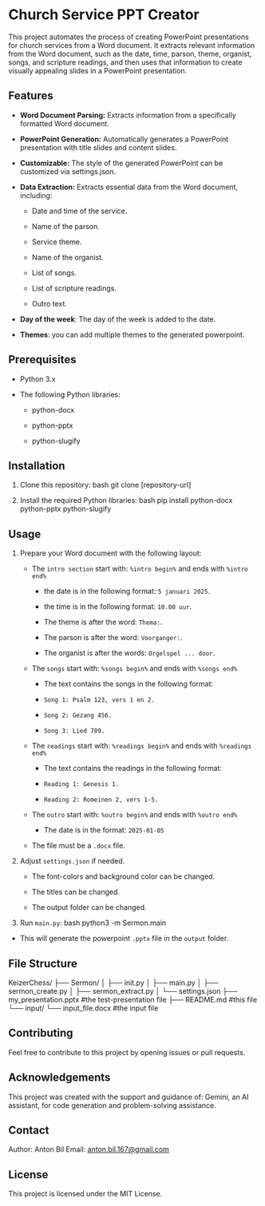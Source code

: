 # Church Service PPT Creator

This project automates the process of creating PowerPoint presentations for church services from a Word document. It extracts relevant information from the Word document, such as the date, time, parson, theme, organist, songs, and scripture readings, and then uses that information to create visually appealing slides in a PowerPoint presentation.

## Features

* **Word Document Parsing:** Extracts information from a specifically formatted Word document.

* **PowerPoint Generation:** Automatically generates a PowerPoint presentation with title slides and content slides.

* **Customizable:** The style of the generated PowerPoint can be customized via settings.json.

* **Data Extraction:** Extracts essential data from the Word document, including:

  * Date and time of the service.

  * Name of the parson.

  * Service theme.

  * Name of the organist.

  * List of songs.

  * List of scripture readings.

  * Outro text.

* **Day of the week**: The day of the week is added to the date.

* **Themes**: you can add multiple themes to the generated powerpoint.

## Prerequisites

* Python 3.x

* The following Python libraries:

  * python-docx

  * python-pptx

  * python-slugify

## Installation

1. Clone this repository:
   bash git clone \[repository-url\]

2. Install the required Python libraries:
   bash pip install python-docx python-pptx python-slugify

## Usage

1. Prepare your Word document with the following layout:

   * The `intro section` start with: `%intro begin%` and ends with `%intro end%`

     * the date is in the following format: `5 januari 2025`.

     * the time is in the following format: `10.00 uur`.

     * The theme is after the word: `Thema:`.

     * The parson is after the word: `Voorganger:`.

     * The organist is after the words: `Orgelspel ... door`.

   * The `songs` start with: `%songs begin%` and ends with `%songs end%`

     * The text contains the songs in the following format:

     * `Song 1: Psalm 123, vers 1 en 2.`

     * `Song 2: Gezang 456.`

     * `Song 3: Lied 789.`

   * The `readings` start with: `%readings begin%` and ends with `%readings end%`

     * The text contains the readings in the following format:

     * `Reading 1: Genesis 1.`

     * `Reading 2: Romeinen 2, vers 1-5.`

   * The `outro` start with: `%outro begin%` and ends with `%outro end%`

     * The date is in the format: `2025-01-05`

   * The file must be a `.docx` file.

2. Adjust `settings.json` if needed.

   * The font-colors and background color can be changed.

   * The titles can be changed.

   * The output folder can be changed.

3. Run `main.py`:
   bash python3 -m Sermon.main

* This will generate the powerpoint `.pptx` file in the `output` folder.

## File Structure

KeizerChess/
├── Sermon/ │
├── init.py │
├── main.py │
├── sermon_create.py │
├── sermon_extract.py │
└── settings.json
├── my_presentation.pptx #the test-presentation file
├── README.md #this file
└── input/
└── input_file.docx #the input file

## Contributing

Feel free to contribute to this project by opening issues or pull requests.

## Acknowledgements

This project was created with the support and guidance of:
Gemini, an AI assistant, for code generation and problem-solving assistance.

## Contact

Author: Anton Bil
Email: anton.bil.167@gmail.com

## License

This project is licensed under the MIT License.